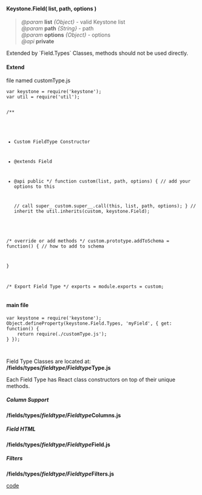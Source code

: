 #### Keystone.Field( list, path, options )
> *@param* **list** _{Object}_  - valid Keystone list   
> *@param* **path** _{String}_  - path   
> *@param* **options** _{Object}_  - options   
> *@api* **private**  

<p class="contextual-note"> Extended by `Field.Types` Classes, methods should not be used directly. </p>
<div class="code-header" > <h4>Extend</h4>file named customType.js</div><pre class=" language-javascript "><code  class=" language-javascript ">var keystone = require('keystone');
var util = require('util');

/**
 * Custom FieldType Constructor
 * @extends Field
 * @api public
 */
function custom(list, path, options) {
	// add your options to this
	
	// call super_
	custom.super_\_.call(this, list, path, options);
}
// inherit the 
util.inherits(custom, keystone.Field);

/* override or add methods */
custom.prototype.addToSchema = function() {
	// how to add to schema
	
}

/* Export Field Type */
exports = module.exports = custom;
</code></pre> 
<div class="code-header" > <h4>main file</div><pre class=" language-javascript "><code  class=" language-javascript ">var keystone = require('keystone');
Object.defineProperty(keystone.Field.Types, 'myField', { get: function() {
	return require(./customType.js');
} });


</code></pre> 
Field Type Classes are located at:  
**/fields/types/<i>fieldtype</i>/<i>Fieldtype</i>Type.js**  

  
Each Field Type has React class constructors on top of their unique methods.

##### Column Support
**/fields/types/<i>fieldtype</i>/<i>Fieldtype</i>Columns.js**  
##### Field HTML  
**/fields/types/<i>fieldtype</i>/<i>Fieldtype</i>Field.js**  
##### Filters
**/fields/types/<i>fieldtype</i>/<i>Fieldtype</i>Filters.js**  

 

<div class="code-header addGitHubLink" data-file="fields/types/Type.js"> <a href="#" class="loadCode"> code</a></div><pre class=" language-javascript hideCode api"></pre> 


